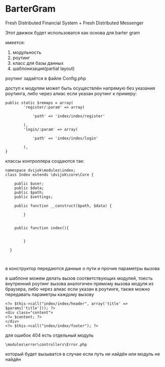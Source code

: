 # BarterGram
Fresh Distributed Financial System + Fresh Distributed Messenger

Этот движок будет использоватся как основа для barter gram

имеется:

1) модульность
2) роутинг
3) класс для базы данных
4) шаблонизация(partial layout)

роутинг задаётся в файле Config.php

доступ к модулям может быть осуществлён напрямую без указания роутинга, либо через алиас если указан роутинг к примеру:
```
public static $remaps = array(
		'register/:param' => array(
		
			'path' => 'index/index/register'
		
		),
		'login/:param' => array(
		
			'path' => 'index/index/login'
		
		),
}
```

классы контроллера создаются так:
```
namespace dvijok\modules\index;
class Index extends \dvijok\core\Core {

	public $user;
	public $data;
	public $path;
	public $settings;

	public function __construct($path, $data) {
  
        }
	
	
	public function index(){


        }
  
  }
  
  
```
в конструктор передаются данные о пути и прочие параметры вызова

в шаблоне можем делать вызов соответствующих модулей, тоесть внутренний роутинг вызова аналогичен прямому вызова модуля из браузера,
либо через алиас если указан в роутинге, также можно передавать параметры каждому вызову
```
<?= $this->call("index/index/header", array('title' => $params['title'])); ?>
<div class="content">
<?= $content; ?>
</div>
<?= $this->call("index/index/footer"); ?>
```

для ошибок 404 есть отдельный модуль
```
\modules\error\controllers\Error.php
```
который будет вызыватся в случае если путь не найдён или модуль не найдён
